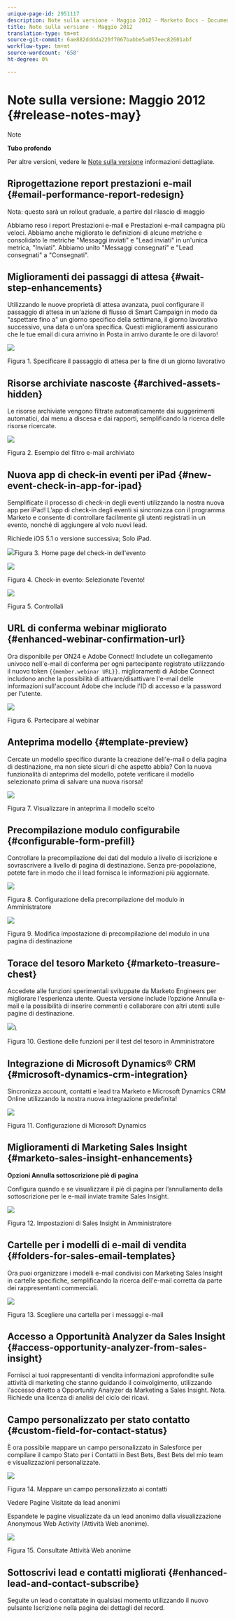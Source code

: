 ```yaml
---
unique-page-id: 2951117
description: Note sulla versione - Maggio 2012 - Marketo Docs - Documentazione prodotto
title: Note sulla versione - Maggio 2012
translation-type: tm+mt
source-git-commit: 6ae882dddda220f7067babbe5a057eec82601abf
workflow-type: tm+mt
source-wordcount: '658'
ht-degree: 0%

---
```



# Note sulla versione: Maggio 2012 {#release-notes-may}

>[!NOTE]
>
>**Tubo profondo**
>
>Per altre versioni, vedere le [Note sulla versione](https://docs.marketo.com/display/docs/release+notes) informazioni dettagliate.

## Riprogettazione report prestazioni e-mail {#email-performance-report-redesign}

Nota: questo sarà un rollout graduale, a partire dal rilascio di maggio

Abbiamo reso i report Prestazioni e-mail e Prestazioni e-mail campagna più veloci. Abbiamo anche migliorato le definizioni di alcune metriche e consolidato le metriche &quot;Messaggi inviati&quot; e &quot;Lead inviati&quot; in un&#39;unica metrica, &quot;Inviati&quot;. Abbiamo unito &quot;Messaggi consegnati&quot; e &quot;Lead consegnati&quot; a &quot;Consegnati&quot;.

## Miglioramenti dei passaggi di attesa {#wait-step-enhancements}

Utilizzando le nuove proprietà di attesa avanzata, puoi configurare il passaggio di attesa in un&#39;azione di flusso di Smart Campaign in modo da &quot;aspettare fino a&quot; un giorno specifico della settimana, il giorno lavorativo successivo, una data o un&#39;ora specifica. Questi miglioramenti assicurano che le tue email di cura arrivino in Posta in arrivo durante le ore di lavoro!

![](assets/image2014-9-23-10-3a14-3a13.png)

Figura 1. Specificare il passaggio di attesa per la fine di un giorno lavorativo

## Risorse archiviate nascoste {#archived-assets-hidden}

Le risorse archiviate vengono filtrate automaticamente dai suggerimenti automatici, dai menu a discesa e dai rapporti, semplificando la ricerca delle risorse ricercate.

![](assets/image2014-9-23-10-3a14-3a28.png)

Figura 2. Esempio del filtro e-mail archiviato

## Nuova app di check-in eventi per iPad {#new-event-check-in-app-for-ipad}

Semplificate il processo di check-in degli eventi utilizzando la nostra nuova app per iPad! L’app di check-in degli eventi si sincronizza con il programma Marketo e consente di controllare facilmente gli utenti registrati in un evento, nonché di aggiungere al volo nuovi lead.

Richiede iOS 5.1 o versione successiva; Solo iPad.

![](assets/image2014-9-23-10-3a14-3a46.png)Figura 3. Home page del check-in dell&#39;evento

![](assets/image2014-9-23-10-3a15-3a6.png)

Figura 4. Check-in evento: Selezionate l’evento!

![](assets/image2014-9-23-10-3a15-3a27.png)

Figura 5. Controllali

## URL di conferma webinar migliorato {#enhanced-webinar-confirmation-url}

Ora disponibile per ON24 e  Adobe Connect! Includete un collegamento univoco nell&#39;e-mail di conferma per ogni partecipante registrato utilizzando il nuovo token `{{member.webinar URL}}`.  miglioramenti di Adobe Connect includono anche la possibilità di attivare/disattivare l&#39;e-mail delle informazioni sull&#39;account  Adobe che include l&#39;ID di accesso e la password per l&#39;utente.

![](assets/image2014-9-23-10-3a15-3a44.png)

Figura 6. Partecipare al webinar

## Anteprima modello {#template-preview}

Cercate un modello specifico durante la creazione dell&#39;e-mail o della pagina di destinazione, ma non siete sicuri di che aspetto abbia? Con la nuova funzionalità di anteprima del modello, potete verificare il modello selezionato prima di salvare una nuova risorsa!

![](assets/image2014-9-23-10-3a16-3a4.png)

Figura 7. Visualizzare in anteprima il modello scelto

## Precompilazione modulo configurabile {#configurable-form-prefill}

Controllare la precompilazione dei dati del modulo a livello di iscrizione e sovrascrivere a livello di pagina di destinazione. Senza pre-popolazione, potete fare in modo che il lead fornisca le informazioni più aggiornate.

![](assets/image2014-9-23-10-3a16-3a22.png)

Figura 8. Configurazione della precompilazione del modulo in Amministratore

![](assets/image2014-9-23-10-3a16-3a34.png)

Figura 9. Modifica impostazione di precompilazione del modulo in una pagina di destinazione

## Torace del tesoro Marketo {#marketo-treasure-chest}

Accedete alle funzioni sperimentali sviluppate da Marketo Engineers per migliorare l&#39;esperienza utente. Questa versione include l’opzione Annulla e-mail e la possibilità di inserire commenti e collaborare con altri utenti sulle pagine di destinazione.

![](assets/image2014-9-23-10-3a16-3a51.png)\

Figura 10. Gestione delle funzioni per il test del tesoro in Amministratore

## Integrazione di Microsoft Dynamics® CRM {#microsoft-dynamics-crm-integration}

Sincronizza account, contatti e lead tra Marketo e Microsoft Dynamics CRM Online utilizzando la nostra nuova integrazione predefinita!

![](assets/image2014-9-23-10-3a17-3a6.png)

Figura 11. Configurazione di Microsoft Dynamics

## Miglioramenti di Marketing Sales Insight {#marketo-sales-insight-enhancements}

**Opzioni Annulla sottoscrizione piè di pagina**

Configura quando e se visualizzare il piè di pagina per l’annullamento della sottoscrizione per le e-mail inviate tramite Sales Insight.

![](assets/image2014-9-23-10-3a17-3a20.png)

Figura 12. Impostazioni di Sales Insight in Amministratore

## Cartelle per i modelli di e-mail di vendita {#folders-for-sales-email-templates}

Ora puoi organizzare i modelli e-mail condivisi con Marketing Sales Insight in cartelle specifiche, semplificando la ricerca dell&#39;e-mail corretta da parte dei rappresentanti commerciali.

![](assets/image2014-9-23-10-3a17-3a35.png)

Figura 13. Scegliere una cartella per i messaggi e-mail

## Accesso a Opportunità Analyzer da Sales Insight {#access-opportunity-analyzer-from-sales-insight}

Fornisci ai tuoi rappresentanti di vendita informazioni approfondite sulle attività di marketing che stanno guidando il coinvolgimento, utilizzando l&#39;accesso diretto a Opportunity Analyzer da Marketing a Sales Insight. Nota. Richiede una licenza di analisi del ciclo dei ricavi.

## Campo personalizzato per stato contatto {#custom-field-for-contact-status}

È ora possibile mappare un campo personalizzato in Salesforce per compilare il campo Stato per i Contatti in Best Bets, Best Bets del mio team e visualizzazioni personalizzate.

![](assets/image2014-9-23-10-3a17-3a47.png)

Figura 14. Mappare un campo personalizzato ai contatti

Vedere Pagine Visitate da lead anonimi

Espandete le pagine visualizzate da un lead anonimo dalla visualizzazione Anonymous Web Activity (Attività Web anonime).

![](assets/image2014-9-23-10-3a17-3a59.png)

Figura 15. Consultate Attività Web anonime

## Sottoscrivi lead e contatti migliorati {#enhanced-lead-and-contact-subscribe}

Seguite un lead o contattate in qualsiasi momento utilizzando il nuovo pulsante Iscrizione nella pagina dei dettagli del record.

